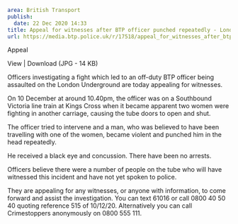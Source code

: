 ```yaml
area: British Transport
publish:
  date: 22 Dec 2020 14:33
title: Appeal for witnesses after BTP officer punched repeatedly - London Underground
url: https://media.btp.police.uk/r/17518/appeal_for_witnesses_after_btp_officer_punched_re
```

Appeal

View | Download (JPG - 14 KB)

Officers investigating a fight which led to an off-duty BTP officer being assaulted on the London Underground are today appealing for witnesses.

On 10 December at around 10.40pm, the officer was on a Southbound Victoria line train at Kings Cross when it became apparent two women were fighting in another carriage, causing the tube doors to open and shut.

The officer tried to intervene and a man, who was believed to have been travelling with one of the women, became violent and punched him in the head repeatedly.

He received a black eye and concussion. There have been no arrests.

Officers believe there were a number of people on the tube who will have witnessed this incident and have not yet spoken to police.

They are appealing for any witnesses, or anyone with information, to come forward and assist the investigation. You can text 61016 or call 0800 40 50 40 quoting reference 515 of 10/12/20. Alternatively you can call Crimestoppers anonymously on 0800 555 111.
